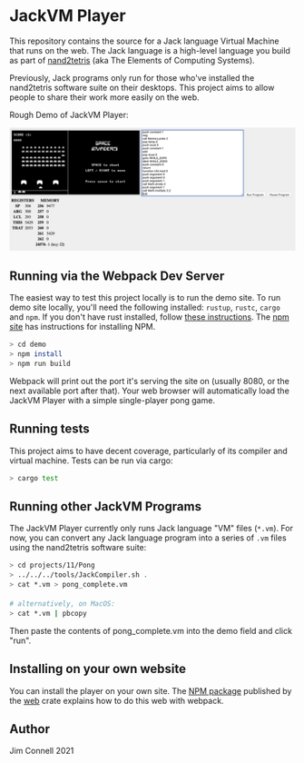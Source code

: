 # JackVM Player

This repository contains the source for a Jack language Virtual Machine that runs on the web.  The Jack language is a high-level language you build as part of [nand2tetris](https://www.nand2tetris.org) (aka The Elements of Computing Systems).

Previously, Jack programs only run for those who've installed the nand2tetris software suite on their desktops. This project aims to allow people to share their work more easily on the web.

Rough Demo of JackVM Player:

![Rough Demo](./doc/rough-demo.png)


## Running via the Webpack Dev Server

The easiest way to test this project locally is to run the demo site. To run demo site locally, you'll need the following installed: `rustup`, `rustc`, `cargo` and `npm`. If you don't have rust installed, follow [these instructions](https://www.rust-lang.org/tools/install). The [npm site](https://www.npmjs.com/get-npm) has instructions for installing NPM.

```sh
> cd demo
> npm install
> npm run build
```

Webpack will print out the port it's serving the site on (usually 8080, or the next available port after that). Your web browser will automatically load the JackVM Player with a simple single-player pong game.

## Running tests

This project aims to have decent coverage, particularly of its compiler and virtual machine. Tests can be run via cargo:

```sh
> cargo test
```

## Running other JackVM Programs

The JackVM Player currently only runs Jack language "VM" files (`*.vm`). For now, you can convert any Jack language program into a series of `.vm` files using the nand2tetris software suite:

```sh
> cd projects/11/Pong
> ../../../tools/JackCompiler.sh .
> cat *.vm > pong_complete.vm

# alternatively, on MacOS:
> cat *.vm | pbcopy
```

Then paste the contents of pong_complete.vm into the demo field and click "run".

## Installing on your own website

You can install the player on your own site. The [NPM package](http://npmjs.com/package/jackvm-player) published by the [web](./web) crate explains how to do this web with webpack.

## Author

Jim Connell 2021
